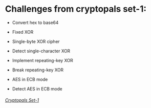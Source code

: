 Challenges from cryptopals set-1:
=================================

* Convert hex to base64

* Fixed XOR

* Single-byte XOR cipher

* Detect single-character XOR

* Implement repeating-key XOR

* Break repeating-key XOR

* AES in ECB mode

* Detect AES in ECB mode

###### [Cryptopals Set-1](https://cryptopals.com/sets/1)
